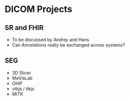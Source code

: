 # DICOM Projects

## SR and FHIR
* To be discussed by Andrey and Hans
* Can Annotations really be exchanged across systems?
## SEG
* 3D Slicer
* MeVisLab
* OHIF
* vtkjs / itkjs
* MITK

<!--stackedit_data:
eyJoaXN0b3J5IjpbMTM4ODU3MDk0N119
-->